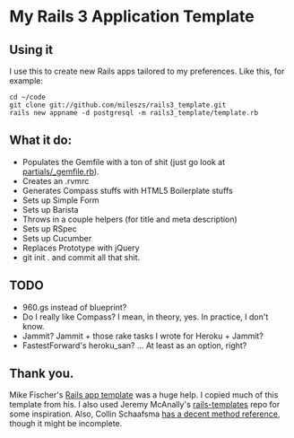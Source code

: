 # My Rails 3 Application Template

## Using it
I use this to create new Rails apps tailored to my preferences. Like this, for example:

    cd ~/code
    git clone git://github.com/mileszs/rails3_template.git
    rails new appname -d postgresql -m rails3_template/template.rb

## What it do:
+ Populates the Gemfile with a ton of shit (just go look at [partials/_gemfile.rb](https://github.com/mileszs/rails3_template/blob/master/partials/_gemfile.rb)).
+ Creates an .rvmrc
+ Generates Compass stuffs with HTML5 Boilerplate stuffs
+ Sets up Simple Form
+ Sets up Barista
+ Throws in a couple helpers (for title and meta description)
+ Sets up RSpec
+ Sets up Cucumber
+ Replaces Prototype with jQuery
+ git init . and commit all that shit.

## TODO
+ 960.gs instead of blueprint?
+ Do I really like Compass? I mean, in theory, yes. In practice, I don't know.
+ Jammit? Jammit + those rake tasks I wrote for Heroku + Jammit?
+ FastestForward's heroku_san? ... At least as an option, right?

## Thank you.

Mike Fischer's [Rails app template](http://thelastpixel.net/2010/11/21/rails-3-application-template/) was a huge help. I copied much of this template from his. I also used Jeremy McAnally's [rails-templates](https://github.com/jm/rails-templates) repo for some inspiration. Also, Collin Schaafsma [has a decent method reference](http://quickleft.com/blog/rails-application-templates), though it might be incomplete.
